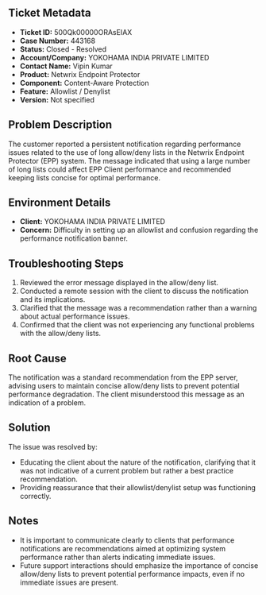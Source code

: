 ## Ticket Metadata
- **Ticket ID:** 500Qk00000ORAsEIAX
- **Case Number:** 443168
- **Status:** Closed - Resolved
- **Account/Company:** YOKOHAMA INDIA PRIVATE LIMITED
- **Contact Name:** Vipin Kumar
- **Product:** Netwrix Endpoint Protector
- **Component:** Content-Aware Protection
- **Feature:** Allowlist / Denylist
- **Version:** Not specified

## Problem Description
The customer reported a persistent notification regarding performance issues related to the use of long allow/deny lists in the Netwrix Endpoint Protector (EPP) system. The message indicated that using a large number of long lists could affect EPP Client performance and recommended keeping lists concise for optimal performance.

## Environment Details
- **Client:** YOKOHAMA INDIA PRIVATE LIMITED
- **Concern:** Difficulty in setting up an allowlist and confusion regarding the performance notification banner.

## Troubleshooting Steps
1. Reviewed the error message displayed in the allow/deny list.
2. Conducted a remote session with the client to discuss the notification and its implications.
3. Clarified that the message was a recommendation rather than a warning about actual performance issues.
4. Confirmed that the client was not experiencing any functional problems with the allow/deny lists.

## Root Cause
The notification was a standard recommendation from the EPP server, advising users to maintain concise allow/deny lists to prevent potential performance degradation. The client misunderstood this message as an indication of a problem.

## Solution
The issue was resolved by:
- Educating the client about the nature of the notification, clarifying that it was not indicative of a current problem but rather a best practice recommendation.
- Providing reassurance that their allowlist/denylist setup was functioning correctly.

## Notes
- It is important to communicate clearly to clients that performance notifications are recommendations aimed at optimizing system performance rather than alerts indicating immediate issues.
- Future support interactions should emphasize the importance of concise allow/deny lists to prevent potential performance impacts, even if no immediate issues are present.